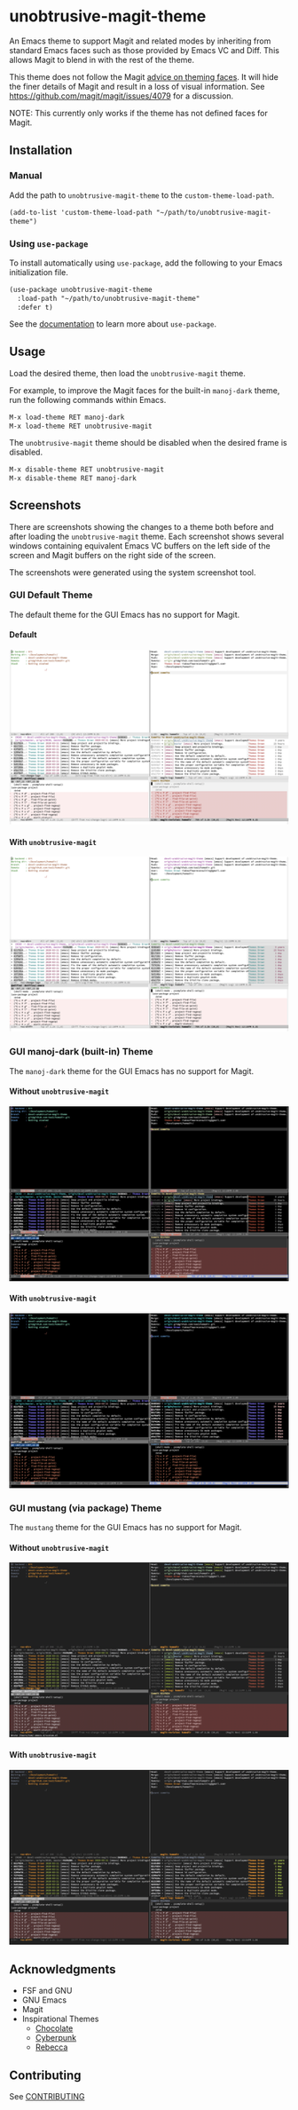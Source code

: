 <!-- Copyright (C) 2016 by Thomas A. Brown -->

# unobtrusive-magit-theme

An Emacs theme to support Magit and related modes by inheriting from
standard Emacs faces such as those provided by Emacs VC and Diff.
This allows Magit to blend in with the rest of the theme.

This theme does not follow the Magit [advice on theming
faces](https://magit.vc/manual/magit/Theming-Faces.html).  It will
hide the finer details of Magit and result in a loss of visual
information.  See https://github.com/magit/magit/issues/4079 for a
discussion.

NOTE: This currently only works if the theme has not defined faces for
Magit.

## Installation

### Manual

Add the path to `unobtrusive-magit-theme` to the
`custom-theme-load-path`.

```emacs-lisp
(add-to-list 'custom-theme-load-path "~/path/to/unobtrusive-magit-theme")
```

### Using `use-package`

To install automatically using `use-package`, add the following to
your Emacs initialization file.

``` emacs-lisp
(use-package unobtrusive-magit-theme
  :load-path "~/path/to/unobtrusive-magit-theme"
  :defer t)
```

See the [documentation](https://github.com/jwiegley/use-package) to
learn more about `use-package`.

## Usage

Load the desired theme, then load the `unobtrusive-magit` theme.

For example, to improve the Magit faces for the built-in `manoj-dark`
theme, run the following commands within Emacs.

```
M-x load-theme RET manoj-dark
M-x load-theme RET unobtrusive-magit
```

The `unobtrusive-magit` theme should be disabled when the desired
frame is disabled.

```
M-x disable-theme RET unobtrusive-magit
M-x disable-theme RET manoj-dark
```

## Screenshots

There are screenshots showing the changes to a theme both before and
after loading the `unobtrusive-magit` theme.  Each screenshot shows
several windows containing equivalent Emacs VC buffers on the left
side of the screen and Magit buffers on the right side of the screen.

The screenshots were generated using the system screenshot tool.

### GUI Default Theme

The default theme for the GUI Emacs has no support for Magit.

#### Default

![GUI Default Theme](screenshots/gui-default.png "GUI Default Theme")

#### With `unobtrusive-magit`

![GUI Default Theme with Unobtrusive Magit](screenshots/gui-default-unobtrusive-magit.png "GUI Default Theme with Unobtrusive Magit")

### GUI manoj-dark (built-in) Theme

The `manoj-dark` theme for the GUI Emacs has no support for Magit.

#### Without `unobtrusive-magit`

![GUI manoj-dark Theme](screenshots/gui-manoj-dark.png "GUI manoj-dark Theme")

#### With `unobtrusive-magit`

![GUI manoj-dark Theme with Unobtrusive Magit](screenshots/gui-manoj-dark-unobtrusive-magit.png "GUI manoj-dark Theme with Unobtrusive Magit")

### GUI mustang (via package) Theme

The `mustang` theme for the GUI Emacs has no support for Magit.

#### Without `unobtrusive-magit`

![GUI mustang Theme](screenshots/gui-mustang.png "GUI mustang Theme")

#### With `unobtrusive-magit`

![GUI mustang Theme with Unobtrusive Magit](screenshots/gui-mustang-unobtrusive-magit.png "GUI mustang Theme with Unobtrusive Magit")

## Acknowledgments

* FSF and GNU
* GNU Emacs
* Magit
* Inspirational Themes
  * [Chocolate](https://github.com/SavchenkoValeriy/emacs-chocolate-theme)
  * [Cyberpunk](https://github.com/n3mo/cyberpunk-theme.el)
  * [Rebecca](https://github.com/vic/rebecca-theme)

## Contributing

See [CONTRIBUTING](CONTRIBUTING.md)
